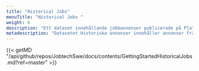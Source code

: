 ```yaml
---
title: "Historical Jobs"
menuTitle: "Historical Jobs "
weight: 6
description: "Ett dataset innehållande jobbannonser publicerade på Platsbanken från 2006 till och med 2019"
metadescription: "Datasetet Historiska annonser innehåller annonser från 2006 och framåt. Datasetet används idag av analytiker, forskare, journalister, rekryteringsföretag och AI-utvecklare. Datasetet kan användas av vem som helst, läs mer här. "
---
```


{{< getMD "/api/github/repos/JobtechSwe/docs/contents/GettingStartedHistoricalJobs.md?ref=master" >}}